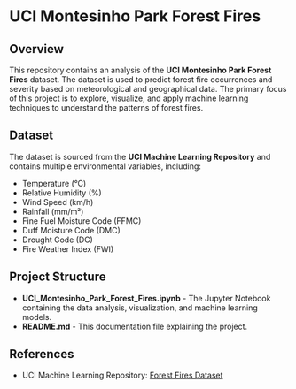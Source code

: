 # UCI Montesinho Park Forest Fires

## Overview
This repository contains an analysis of the **UCI Montesinho Park Forest Fires** dataset. The dataset is used to predict forest fire occurrences and severity based on meteorological and geographical data. The primary focus of this project is to explore, visualize, and apply machine learning techniques to understand the patterns of forest fires.

## Dataset
The dataset is sourced from the **UCI Machine Learning Repository** and contains multiple environmental variables, including:
- Temperature (°C)
- Relative Humidity (%)
- Wind Speed (km/h)
- Rainfall (mm/m²)
- Fine Fuel Moisture Code (FFMC)
- Duff Moisture Code (DMC)
- Drought Code (DC)
- Fire Weather Index (FWI)

## Project Structure
- **UCI_Montesinho_Park_Forest_Fires.ipynb** - The Jupyter Notebook containing the data analysis, visualization, and machine learning models.
- **README.md** - This documentation file explaining the project.


## References
- UCI Machine Learning Repository: [Forest Fires Dataset](https://archive.ics.uci.edu/ml/datasets/Forest+Fires)


